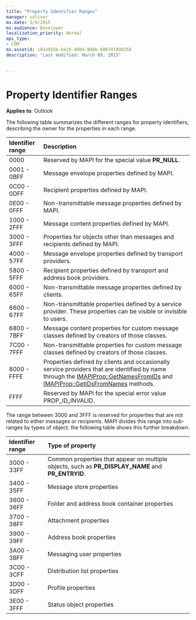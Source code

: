 ```yaml
---
title: "Property Identifier Ranges"
manager: soliver
ms.date: 3/9/2015
ms.audience: Developer
localization_priority: Normal
api_type:
- COM
ms.assetid: c01e95bb-be25-490d-880b-60674f890258
description: "Last modified: March 09, 2015"
 
 
---
```


# Property Identifier Ranges

  
  
**Applies to**: Outlook 
  
The following table summarizes the different ranges for property identifiers, describing the owner for the properties in each range.
  
|**Identifier range**|**Description**|
|:-----|:-----|
|0000  <br/> |Reserved by MAPI for the special value **PR_NULL**.  <br/> |
|0001 - 0BFF  <br/> |Message envelope properties defined by MAPI.  <br/> |
|0C00 - 0DFF  <br/> |Recipient properties defined by MAPI.  <br/> |
|0E00 - 0FFF  <br/> |Non-transmittable message properties defined by MAPI.  <br/> |
|1000 - 2FFF  <br/> |Message content properties defined by MAPI.  <br/> |
|3000 - 3FFF  <br/> |Properties for objects other than messages and recipients defined by MAPI.  <br/> |
|4000 - 57FF  <br/> |Message envelope properties defined by transport providers.  <br/> |
|5800 - 5FFF  <br/> |Recipient properties defined by transport and address book providers.  <br/> |
|6000 - 65FF  <br/> |Non-transmittable message properties defined by clients.  <br/> |
|6600 - 67FF  <br/> |Non-transmittable properties defined by a service provider. These properties can be visible or invisible to users.  <br/> |
|6800 - 7BFF  <br/> |Message content properties for custom message classes defined by creators of those classes.  <br/> |
|7C00 - 7FFF  <br/> |Non-transmittable properties for custom message classes defined by creators of those classes.  <br/> |
|8000 - FFFE  <br/> |Properties defined by clients and occasionally service providers that are identified by name through the [IMAPIProp::GetNamesFromIDs](imapiprop-getnamesfromids.md) and [IMAPIProp::GetIDsFromNames](imapiprop-getidsfromnames.md) methods.  <br/> |
|FFFF  <br/> |Reserved by MAPI for the special error value PROP_ID_INVALID.  <br/> |
   
The range between 3000 and 3FFF is reserved for properties that are not related to either messages or recipients. MAPI divides this range into sub-ranges by types of object; the following table shows this further breakdown. 
  
|**Identifier range**|**Type of property**|
|:-----|:-----|
|3000 - 33FF  <br/> |Common properties that appear on multiple objects, such as **PR_DISPLAY_NAME** and **PR_ENTRYID**.  <br/> |
|3400 - 35FF  <br/> |Message store properties  <br/> |
|3600 - 36FF  <br/> |Folder and address book container properties  <br/> |
|3700 - 38FF  <br/> |Attachment properties  <br/> |
|3900 - 39FF  <br/> |Address book properties  <br/> |
|3A00 - 3BFF  <br/> |Messaging user properties  <br/> |
|3C00 - 3CFF  <br/> |Distribution list properties  <br/> |
|3D00 - 3DFF  <br/> |Profile properties  <br/> |
|3E00 - 3FFF  <br/> |Status object properties  <br/> |
   

